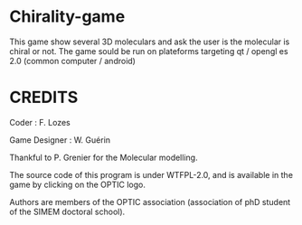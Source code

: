 # Chirality-game
This game show several 3D moleculars and ask the user is the molecular is chiral or not. The game sould be run on plateforms targeting qt / opengl es 2.0 (common computer / android)

# CREDITS
Coder : F. Lozes

Game Designer : W. Guérin

Thankful to P. Grenier for the Molecular modelling.

The source code of this program is under WTFPL-2.0, and is available in the game by clicking on the OPTIC logo.

Authors are members of the OPTIC association (association of phD student of the SIMEM doctoral school).


